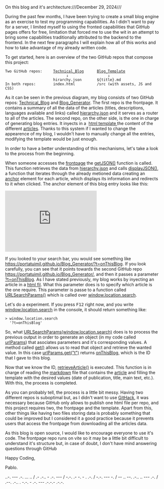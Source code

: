 On this blog and it's architecture:///December 29, 2024///<p>During the past few months, I have been trying to create a small blog engine as an exercise to test my programming capabilities. As I didn't want to pay for a server, I limited myself to using the fronted capabilities that GitHub pages offers for free, limitation that forced me to use the wit in an attempt to bring some capabilities traditionally attributed to the backend to the frontend. In the next few paragraphs I will explain how all of this works and how to take advantage of my already written code.</p>
<p>To get started, here is an overview of the two GitHub repos that compose this project:</p>
<pre><code>Two GitHub repos:     <span style='text-decoration:underline;'>Technical_Blog</span>      <span style='text-decoration:underline;'>Blog_Template</span>     
                            ↓                  ↓
                      hirarchy.json       ${title}.md
In both repos:        index.html          /src (with assets, JS and CSS)              
</code></pre>
<p>As it can be seen in the previous diagram, my blog consists of two GitHub repos: <a href='https://github.com/portaTuimil/Technical_Blog'>Technical_Blog</a> and <a href='https://github.com/portaTuimil/Blog_Generator'>Blog_Generator</a>. The first repo is the frontpage. It contains a summary of all the data of the articles (titles, descriptions, languages available and links) called <a href='https://github.com/portaTuimil/Technical_Blog/blob/master/src/data/hierarchy.json'>hierarchy.json</a> and it serves as a router to all of the articles. The second repo, on the other side, is the one in charge of generating blog entries. It inyects in a  <a href='https://github.com/portaTuimil/Blog_Generator/blob/master/index.html'>html template </a> the content of the different <a href='https://github.com/portaTuimil/Blog_Generator/tree/master/src/articles'>articles</a>. Thanks to this system if I wanted to change the appearence of my blog, I wouldn't have to manually change all the entries, modifying the template would be just enough.</p>
<p>In order to have a better understanding of this mechanisms, let's take a look to the process from the beginning.</p>
<p>When someone accesses the <a href='https://portatuimil.github.io/Technical_Blog/'>frontpage</a> the <a href='https://github.com/portaTuimil/Technical_Blog/blob/master/src/index.js#:~:text=//getJSON()'>getJSON()</a> function is called. This function retrieves the data from <u>hierarchy.json</u> and calls <a href='https://github.com/portaTuimil/Technical_Blog/blob/master/src/index.js#:~:text=//displayJSON()'>displayJSON()</a>, a function that iterates through the already metioned data creating an <u>anchor</u> element for each article, which displays its information and redirects to it when clicked. The anchor element of this blog entry looks like this:</p>
<iframe id='iframe' onload='this.contentWindow.document.documentElement.scrollTop = this.contentWindow.document.getElementsByClassName(`onThisBlog`)[0].offsetTop' src='https://portatuimil.github.io/Technical_Blog/' frameborder='0' height='200px' scrolling="no"></iframe>
<p>If you looked to your search bar, you would see something like <u>https://portatuimil.github.io/Blog_Generator/?t=onThisBlog</u>. If you look carefully, you can see that it points towards the second GitHub repo <u>https://portatuimil.github.io/Blog_Generator/</u>, and then it passes a parameter <u>?t=onThisBlog</u>.  As I have stated previously, my blog works by inyecting an article in a <u>html fil</u>. What this parameter does is to specify which article is the one require. This parameter is passe to a function called <a href='https://github.com/portaTuimil/Blog_Generator/blob/master/src/index.js#:~:text=URLSearchParams(url)'>URLSearchParams()</a> which is called over <u>window.location.search</u>.</p>
<p>Let's do a experiment. If you press <kbd>F12</kbd> right now, and you write <u>window.location.search</u> in the console, it should return something like:</p>
<pre><code>> window.location.search
  '?t=onThisBlog'
</code></pre>
<p>So, what <u>URLSearchParams(window.location.search)</u> does is to process the previous output in order to generate an object (in my code called <u>urlParams</u>) that asociates parameters and it's corresponding values. A method called <u>get()</u> allows us to read that object and retrieve the wanted value. In this case <u>urlParams.get("t")</u> returns <u>onThisBlog</u>, which is the ID that I gave to this blog.</p>
<p>Now that we know the ID, <a href='https://github.com/portaTuimil/Blog_Generator/blob/master/src/index.js#:~:text=retrieveArticle(title)'>retrieveArticle()</a> is executed. This function is in charge of reading the <u>markdown</u> file that contains the <a href='https://raw.githubusercontent.com/portaTuimil/Blog_Generator/refs/heads/master/src/articles/onThisBlog.md'>article</a> and filling the template with the desired values (date of publication, title, main text, etc.). With this, the process is completed.</p>
<p>As you can probably tell, the process is a little bit messy. Having two different repos is suboptimal but, as I didn't want to use <a href='https://raw.githack.com/faq'>GitHack</a>, it was necessary because GitHub only allows to publish one html file per repo, and this project requires two, the frontpage and the template. Apart from this, other things like having two files storing data is probably something that could be improved but I considered it a good practice because it prevents users that access the frontpage from downloading all the articles data.</p>
<p>As this blog is open source, I would like to encourage everyone to use it's code. The frontpage repo runs on vite so it may be a little bit difficult to understand it's structure but, in case of doubt, I don't have mind answering questions through  GitHub</p>
<p>Happy Coding,</p>
<p>Pablo.</p>
<p>..-. --- .-. ... .. / .- .-.. - .-. --- / -.-. .- -. - . .-. / -.-. --- -. / -- .. --. .-.. .. --- .-. / .--. .-.. . -.-. - .-. --- .-.-.- .-.-.</p>